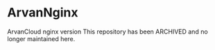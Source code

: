 # ArvanNginx
ArvanCloud nginx version
This repository has been ARCHIVED and no longer maintained here.

